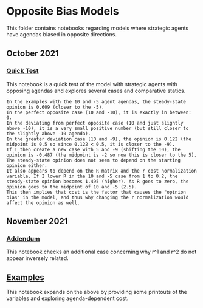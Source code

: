 # Opposite Bias Models

This folder contains notebooks regarding models where strategic agents have agendas biased in opposite directions.

## October 2021

### [Quick Test](https://github.com/jbrightuniverse/strategic_influencer_of_naive_agents/blob/main/opposite_bias/quick_test.pdf)
This notebook is a quick test of the model with strategic agents with opposing agendas and explores several cases and comparative statics.
```
In the examples with the 10 and -5 agent agendas, the steady-state opinion is 0.609 (closer to the -5).
In the perfect opposite case (10 and -10), it is exactly in between: 0.
In the deviating from perfect opposite case (10 and just slightly above -10), it is a very small positive number (but still closer to the slightly above -10 agenda).
In the greater deviation case (10 and -9), the opinion is 0.122 (the midpoint is 0.5 so since 0.122 < 0.5, it is closer to the -9).
If I then create a new case with 5 and -9 (shifting the 10), the opinion is -0.487 (the midpoint is -2 so now this is closer to the 5).
The steady-state opinion does not seem to depend on the starting opinion either.
It also appears to depend on the R matrix and the r cost normalization variable. If I lower R in the 10 and -5 case from 1 to 0.2, the steady-state opinion becomes 1.495 (higher). As R goes to zero, the opinion goes to the midpoint of 10 and -5 (2.5).
This then implies that cost is the factor that causes the "opinion bias" in the model, and thus why changing the r normalization would affect the opinion as well.
```

## November 2021

### [Addendum](https://github.com/jbrightuniverse/strategic_influencer_of_naive_agents/blob/main/opposite_bias/addendum.pdf)
This notebook checks an additional case concerning why r^1 and r^2 do not appear inversely related.

## [Examples](https://github.com/jbrightuniverse/strategic_influencer_of_naive_agents/blob/main/opposite_bias/examples.pdf)
This notebook expands on the above by providing some printouts of the variables and exploring agenda-dependent cost.
